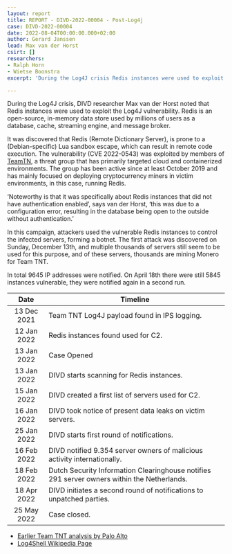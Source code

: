```yaml
---
layout: report
title: REPORT - DIVD-2022-00004 - Post-Log4j
case: DIVD-2022-00004
date: 2022-08-04T00:00:00.000+02:00
author: Gerard Janssen
lead: Max van der Horst
csirt: []
researchers:
- Ralph Horn
- Wietse Boonstra
excerpt: 'During the Log4J crisis Redis instances were used to exploit the Log4J vulnerability. '

---
```

During the Log4J crisis, DIVD researcher Max van der Horst noted that Redis instances were used to exploit the Log4J vulnerability. Redis is an open-source, in-memory data store used by millions of users as a database, cache, streaming engine, and message broker.

It was discovered that Redis (Remote Dictionary Server), is prone to a (Debian-specific) Lua sandbox escape, which can result in remote code execution. The vulnerability (CVE 2022-0543) was exploited by members of [TeamTN](https://attack.mitre.org/groups/G0139), a threat group that has primarily targeted cloud and containerized environments. The group has been active since at least October 2019 and has mainly focused on deploying cryptocurrency miners in victim environments, in this case, running Redis.

‘Noteworthy is that it was specifically about Redis instances that did not have authentication enabled’, says van der Horst, ‘this was due to a configuration error, resulting in the database being open to the outside without authentication.’

In this campaign, attackers used the vulnerable Redis instances to control the infected servers, forming a botnet. The first attack was discovered on Sunday, December 13th, and multiple thousands of servers still seem to be used for this purpose, and of these servers, thousands are mining Monero for Team TNT.

In total 9645 IP addresses were notified. On April 18th there were still 5845 instances vulnerable, they were notified again in a second run.

| Date        | Timeline |
|:-----------:|----------|
| 13 Dec 2021 | Team TNT Log4J payload found in IPS logging. |
| 12 Jan 2022 | Redis instances found used for C2. |
| 13 Jan 2022 | Case Opened |
| 13 Jan 2022 | DIVD starts scanning for Redis instances. |
| 15 Jan 2022 | DIVD created a first list of servers used for C2. |
| 16 Jan 2022 | DIVD took notice of present data leaks on victim servers. |
| 25 Jan 2022 | DIVD starts first round of notifications. |
| 16 Feb 2022 | DIVD notified 9.354 server owners of malicious activity internationally. |
| 18 Feb 2022 | Dutch Security Information Clearinghouse notifies 291 server owners within the Netherlands. |
| 18 Apr 2022 | DIVD initiates a second round of notifications to unpatched parties. |
| 25 May 2022 | Case closed. |

* [Earlier Team TNT analysis by Palo Alto](https://unit42.paloaltonetworks.com/teamtnt-cryptojacking-watchdog-operations/)
* [Log4Shell Wikipedia Page](https://en.wikipedia.org/wiki/Log4Shell)